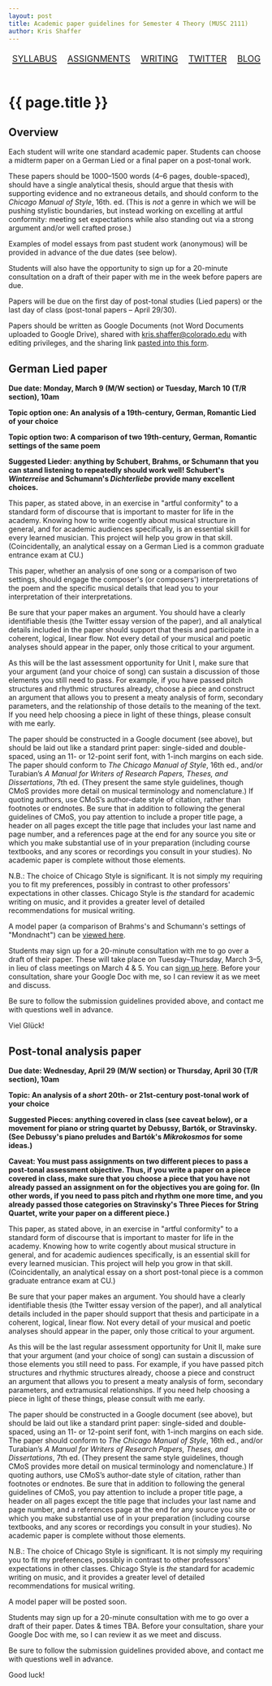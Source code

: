 ```yaml
---
layout: post
title: Academic paper guidelines for Semester 4 Theory (MUSC 2111)
author: Kris Shaffer
---
```


<div style="text-align: center; font-size: 1.75em; font-variant: small-caps"><a href="./theory4.html">syllabus</a>&nbsp;&nbsp;&nbsp;<a href="./mt4-assign.html">assignments</a>&nbsp;&nbsp;&nbsp;<a href="./mt4-writing.html">writing</a>&nbsp;&nbsp;&nbsp;<a href="https://twitter.com/CUBoulderTheory">twitter</a>&nbsp;&nbsp;&nbsp;<a href="http://cubouldertheory.shaffermusic.com">blog</a></div><br/>

# {{ page.title }}

## Overview

Each student will write one standard academic paper. Students can choose a midterm paper on a German Lied or a final paper on a post-tonal work.

These papers should be 1000–1500 words (4–6 pages, double-spaced), should have a single analytical thesis, should argue that thesis with supporting evidence and no extraneous details, and should conform to the *Chicago Manual of Style*, 16th. ed. (This is *not* a genre in which we will be pushing stylistic boundaries, but instead working on excelling at artful conformity: meeting set expectations while also standing out via a strong argument and/or well crafted prose.)

Examples of model essays from past student work (anonymous) will be provided in advance of the due dates (see below).

Students will also have the opportunity to sign up for a 20-minute consultation on a draft of their paper with me in the week before papers are due.

Papers will be due on the first day of post-tonal studies (Lied papers) or the last day of class (post-tonal papers – April 29/30).

Papers should be written as Google Documents (not Word Documents uploaded to Google Drive), shared with kris.shaffer@colorado.edu with editing privileges, and the sharing link [pasted into this form](https://docs.google.com/a/colorado.edu/forms/d/1WUImrrWmJrNyZod_Qux-Kw1dxPdWetAOjW1L2KIjj_Y/viewform?usp=send_form).

## German Lied paper

**Due date: Monday, March 9 (M/W section) or Tuesday, March 10 (T/R section), 10am**  

**Topic option one: An analysis of a 19th-century, German, Romantic Lied of your choice** 

**Topic option two: A comparison of two 19th-century, German, Romantic settings of the same poem**  

**Suggested Lieder: anything by Schubert, Brahms, or Schumann that you can stand listening to repeatedly should work well! Schubert's *Winterreise* and Schumann's *Dichterliebe* provide many excellent choices.**

This paper, as stated above, in an exercise in "artful conformity" to a standard form of discourse that is important to master for life in the academy. Knowing how to write cogently about musical structure in general, and for academic audiences specifically, is an essential skill for every learned musician. This project will help you grow in that skill. (Coincidentally, an analytical essay on a German Lied is a common graduate entrance exam at CU.)

This paper, whether an analysis of one song or a comparison of two settings, should engage the composer's (or composers') interpretations of the poem and the specific musical details that lead you to your interpretation of their interpretations. 

Be sure that your paper makes an argument. You should have a clearly identifiable thesis (the Twitter essay version of the paper), and all analytical details included in the paper should support that thesis and participate in a coherent, logical, linear flow. Not every detail of your musical and poetic analyses should appear in the paper, only those critical to your argument. 

As this will be the last assessment opportunity for Unit I, make sure that your argument (and your choice of song) can sustain a discussion of those elements you still need to pass. For example, if you have passed pitch structures and rhythmic structures already, choose a piece and construct an argument that allows you to present a meaty analysis of form, secondary parameters, and the relationship of those details to the meaning of the text. If you need help choosing a piece in light of these things, please consult with me early.

The paper should be constructed in a Google document (see above), but should be laid out like a standard print paper: single-sided and double-spaced, using an 11- or 12-point serif font, with 1-inch margins on each side. The paper should conform to *The Chicago Manual of Style*, 16th ed., and/or Turabian’s *A Manual for Writers of Research Papers, Theses, and Dissertations*, 7th ed. (They present the same style guidelines, though CMoS provides more detail on musical terminology and nomenclature.) If quoting authors, use CMoS’s author-date style of citation, rather than footnotes or endnotes.
Be sure that in addition to following the general guidelines of CMoS, you pay attention to include a proper title page, a header on all pages except the title page that includes your last name and page number, and a references page at the end for any source you site or which you make substantial use of in your preparation (including course textbooks, and any scores or recordings you consult in your studies). No academic paper is complete without those elements.

N.B.: The choice of Chicago Style is significant. It is not simply my requiring you to fit my preferences, possibly in contrast to other professors' expectations in other classes. Chicago Style is *the* standard for academic writing on music, and it provides a greater level of detailed recommendations for musical writing.

A model paper (a comparison of Brahms's and Schumann's settings of "Mondnacht") can be [viewed here](materials/MondnachtComparison.pdf).

Students may sign up for a 20-minute consultation with me to go over a draft of their paper. These will take place on Tuesday–Thursday, March 3–5, in lieu of class meetings on March 4 & 5. You can [sign up here](https://www.google.com/calendar/selfsched?sstoken=UVBSdnp2TjN5X3lvfGRlZmF1bHR8MDA3M2NiNTMyNjU1OGM3YmIxY2EwMGM1NzllM2VhMjY). Before your consultation, share your Google Doc with me, so I can review it as we meet and discuss.

Be sure to follow the submission guidelines provided above, and contact me with questions well in advance.

Viel Glück!


## Post-tonal analysis paper

**Due date: Wednesday, April 29 (M/W section) or Thursday, April 30 (T/R section), 10am**  

**Topic: An analysis of a *short* 20th- or 21st-century post-tonal work of your choice** 

**Suggested Pieces: anything covered in class (see caveat below), or a movement for piano or string quartet by Debussy, Bartók, or Stravinsky. (See Debussy's piano preludes and Bartók's *Mikrokosmos* for some ideas.)**

**Caveat: You must pass assignments on two different pieces to pass a post-tonal assessment objective. Thus, if you write a paper on a piece covered in class, make sure that you choose a piece that you have not already passed an assignment on for the objectives you are going for. (In other words, if you need to pass pitch and rhythm one more time, and you already passed those categories on Stravinsky's Three Pieces for String Quartet, write your paper on a different piece.)**

This paper, as stated above, in an exercise in "artful conformity" to a standard form of discourse that is important to master for life in the academy. Knowing how to write cogently about musical structure in general, and for academic audiences specifically, is an essential skill for every learned musician. This project will help you grow in that skill. (Coincidentally, an analytical essay on a short post-tonal piece is a common graduate entrance exam at CU.)

Be sure that your paper makes an argument. You should have a clearly identifiable thesis (the Twitter essay version of the paper), and all analytical details included in the paper should support that thesis and participate in a coherent, logical, linear flow. Not every detail of your musical and poetic analyses should appear in the paper, only those critical to your argument. 

As this will be the last regular assessment opportunity for Unit II, make sure that your argument (and your choice of song) can sustain a discussion of those elements you still need to pass. For example, if you have passed pitch structures and rhythmic structures already, choose a piece and construct an argument that allows you to present a meaty analysis of form, secondary parameters, and extramusical relationships. If you need help choosing a piece in light of these things, please consult with me early.

The paper should be constructed in a Google document (see above), but should be laid out like a standard print paper: single-sided and double-spaced, using an 11- or 12-point serif font, with 1-inch margins on each side. The paper should conform to *The Chicago Manual of Style*, 16th ed., and/or Turabian’s *A Manual for Writers of Research Papers, Theses, and Dissertations*, 7th ed. (They present the same style guidelines, though CMoS provides more detail on musical terminology and nomenclature.) If quoting authors, use CMoS’s author-date style of citation, rather than footnotes or endnotes.
Be sure that in addition to following the general guidelines of CMoS, you pay attention to include a proper title page, a header on all pages except the title page that includes your last name and page number, and a references page at the end for any source you site or which you make substantial use of in your preparation (including course textbooks, and any scores or recordings you consult in your studies). No academic paper is complete without those elements.

N.B.: The choice of Chicago Style is significant. It is not simply my requiring you to fit my preferences, possibly in contrast to other professors' expectations in other classes. Chicago Style is *the* standard for academic writing on music, and it provides a greater level of detailed recommendations for musical writing.

A model paper will be posted soon.

Students may sign up for a 20-minute consultation with me to go over a draft of their paper. Dates & times TBA. Before your consultation, share your Google Doc with me, so I can review it as we meet and discuss.

Be sure to follow the submission guidelines provided above, and contact me with questions well in advance.

Good luck!
